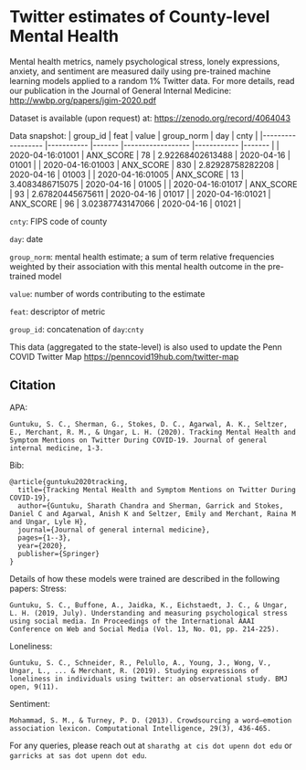 # Twitter estimates of County-level Mental Health

Mental health metrics, namely psychological stress, lonely expressions, anxiety, and sentiment are measured daily using pre-trained machine learning models applied to a random 1% Twitter data. For more details, read our publication in the Journal of General Internal Medicine: http://wwbp.org/papers/jgim-2020.pdf 

Dataset is available (upon request) at: https://zenodo.org/record/4064043 

Data snapshot:
| group_id         	| feat      	| value 	| group_norm       	| day        	| cnty  	|
|------------------	|-----------	|-------	|------------------	|------------	|-------	|
| 2020-04-16:01001 	| ANX_SCORE 	| 78    	| 2.92268402613488 	| 2020-04-16 	| 01001 	|
| 2020-04-16:01003 	| ANX_SCORE 	| 830   	| 2.82928758282208 	| 2020-04-16 	| 01003 	|
| 2020-04-16:01005 	| ANX_SCORE 	| 13    	| 3.4083486715075  	| 2020-04-16 	| 01005 	|
| 2020-04-16:01017 	| ANX_SCORE 	| 93    	| 2.67820445675611 	| 2020-04-16 	| 01017 	|
| 2020-04-16:01021 	| ANX_SCORE 	| 96    	| 3.02387743147066 	| 2020-04-16 	| 01021 	|

`cnty`: FIPS code of county

`day`: date

`group_norm`: mental health estimate; a sum of term relative frequencies weighted by their association with this mental health outcome in the pre-trained model

`value`: number of words contributing to the estimate

`feat`: descriptor of metric

`group_id`: concatenation of `day`:`cnty`

This data (aggregated to the state-level) is also used to update the Penn COVID Twitter Map https://penncovid19hub.com/twitter-map 

## Citation
APA:
```
Guntuku, S. C., Sherman, G., Stokes, D. C., Agarwal, A. K., Seltzer, E., Merchant, R. M., & Ungar, L. H. (2020). Tracking Mental Health and Symptom Mentions on Twitter During COVID-19. Journal of general internal medicine, 1-3.
```
Bib:
```
@article{guntuku2020tracking,
  title={Tracking Mental Health and Symptom Mentions on Twitter During COVID-19},
  author={Guntuku, Sharath Chandra and Sherman, Garrick and Stokes, Daniel C and Agarwal, Anish K and Seltzer, Emily and Merchant, Raina M and Ungar, Lyle H},
  journal={Journal of general internal medicine},
  pages={1--3},
  year={2020},
  publisher={Springer}
}
```

Details of how these models were trained are described in the following papers:
Stress: 
```
Guntuku, S. C., Buffone, A., Jaidka, K., Eichstaedt, J. C., & Ungar, L. H. (2019, July). Understanding and measuring psychological stress using social media. In Proceedings of the International AAAI Conference on Web and Social Media (Vol. 13, No. 01, pp. 214-225).
```

Loneliness: 
```
Guntuku, S. C., Schneider, R., Pelullo, A., Young, J., Wong, V., Ungar, L., ... & Merchant, R. (2019). Studying expressions of loneliness in individuals using twitter: an observational study. BMJ open, 9(11).
```

Sentiment:
```
Mohammad, S. M., & Turney, P. D. (2013). Crowdsourcing a word–emotion association lexicon. Computational Intelligence, 29(3), 436-465.
```

For any queries, please reach out at `sharathg at cis dot upenn dot edu` or `garricks at sas dot upenn dot edu`.
